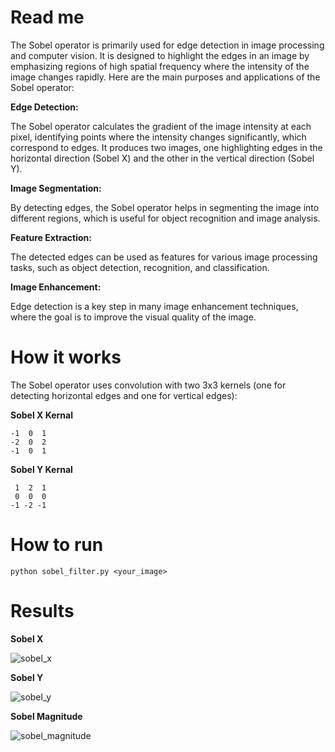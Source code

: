 # Read me 

The Sobel operator is primarily used for edge detection in image processing and computer vision. It is designed to highlight the edges in an image by emphasizing regions of high spatial frequency where the intensity of the image changes rapidly. Here are the main purposes and applications of the Sobel operator:

**Edge Detection:**
  
The Sobel operator calculates the gradient of the image intensity at each pixel, identifying points where the intensity changes significantly, which correspond to edges.
It produces two images, one highlighting edges in the horizontal direction (Sobel X) and the other in the vertical direction (Sobel Y).

**Image Segmentation:**
  
By detecting edges, the Sobel operator helps in segmenting the image into different regions, which is useful for object recognition and image analysis.

**Feature Extraction:**
  
The detected edges can be used as features for various image processing tasks, such as object detection, recognition, and classification.

**Image Enhancement:**
  
Edge detection is a key step in many image enhancement techniques, where the goal is to improve the visual quality of the image.

# How it works

The Sobel operator uses convolution with two 3x3 kernels (one for detecting horizontal edges and one for vertical edges):

**Sobel X Kernal**

```
-1  0  1
-2  0  2
-1  0  1
```

**Sobel Y Kernal**

```
 1  2  1
 0  0  0
-1 -2 -1
```
        
# How to run
```
python sobel_filter.py <your_image>
```
# Results 
**Sobel X**

![sobel_x](https://github.com/BarbatosV2/sobel/assets/63419320/f2feeb97-0163-42e5-9678-d8f104a30e30)

**Sobel Y**

![sobel_y](https://github.com/BarbatosV2/sobel/assets/63419320/44b5e5ce-4495-4ea1-b278-113830d9424f)

**Sobel Magnitude**

![sobel_magnitude](https://github.com/BarbatosV2/sobel/assets/63419320/d58b4f0e-f2a4-4816-9fba-8ea90696a41c)
